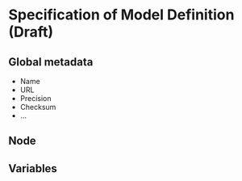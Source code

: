 # Specification of Model Definition (Draft)

## Global metadata

- Name
- URL
- Precision 
- Checksum
- ...


## Node

## Variables 
